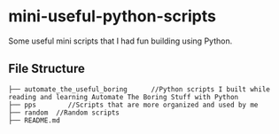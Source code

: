 # mini-useful-python-scripts
Some useful mini scripts that I had fun building using Python. 

## File Structure 
```
├── automate_the_useful_boring      //Python scripts I built while reading and learning Automate The Boring Stuff with Python  
├── pps        //Scripts that are more organized and used by me 
├── random  //Random scripts
├── README.md
```